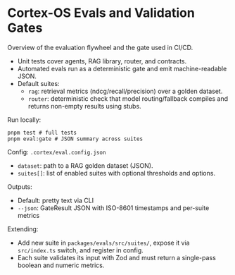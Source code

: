 # Cortex-OS Evals and Validation Gates

Overview of the evaluation flywheel and the gate used in CI/CD.

- Unit tests cover agents, RAG library, router, and contracts.
- Automated evals run as a deterministic gate and emit machine-readable JSON.
- Default suites:
  - `rag`: retrieval metrics (ndcg/recall/precision) over a golden dataset.
  - `router`: deterministic check that model routing/fallback compiles and returns non-empty results using stubs.

Run locally:

```
pnpm test # full tests
pnpm eval:gate # JSON summary across suites
```

Config: `.cortex/eval.config.json`

- `dataset`: path to a RAG golden dataset (JSON).
- `suites[]`: list of enabled suites with optional thresholds and options.

Outputs:

- Default: pretty text via CLI
- `--json`: GateResult JSON with ISO-8601 timestamps and per-suite metrics

Extending:

- Add new suite in `packages/evals/src/suites/`, expose it via `src/index.ts` switch, and register in config.
- Each suite validates its input with Zod and must return a single-pass boolean and numeric metrics.

